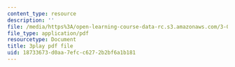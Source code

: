 ```yaml
---
content_type: resource
description: ''
file: /media/https%3A/open-learning-course-data-rc.s3.amazonaws.com/3-091sc-introduction-to-solid-state-chemistry-fall-2010/18733673d0aa7efcc6272b2bf6a1b181_l-8-c7g-LY4.pdf
file_type: application/pdf
resourcetype: Document
title: 3play pdf file
uid: 18733673-d0aa-7efc-c627-2b2bf6a1b181
---
```

